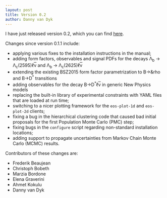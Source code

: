 ```yaml
---
layout: post
title: Version 0.2
author: Danny van Dyk
---
```


I have just released version 0.2, which you can find [here](https://github.com/eos/eos/releases/v0.2).

Changes since version 0.1.1 include:

 - applying various fixes to the installation instructions in the manual;
 - adding form factors, observables and signal PDFs for the decays &Lambda;<sub>b</sub> &rarr; &Lambda;<sub>c</sub>(2595)&#8467;<span style="text-decoration:overline">&nu;</span> and &Lambda;<sub>b</sub> &rarr; &Lambda;<sub>c</sub>(2625)&#8467;<span style="text-decoration:overline">&nu;</span>
 - extending the existing BSZ2015 form factor parametrization to B&rarr;&rho and B&rarr;D<sup>*</sup> transitions
 - adding observables for the decay B&rarr;D<sup>*</sup>&#8467;<span style="text-decoration:overline">&nu;</span> in generic New Physics models
 - replacing the built-in library of experimental constraints with YAML files that are loaded at run time;
 - switching to a nicer plotting framework for the ```eos-plot-1d``` and ```eos-plot-2d``` clients;
 - fixing a bug in the hierarchical clustering code that caused bad initial proposals for the first Population Monte Carlo (PMC) step;
 - fixing bugs in the ```configure``` script regarding non-standard installation locations;
 - adding support to propagate uncertainties from Markov Chain Monte Carlo (MCMC) results.

Contributors of these changes are:

 - Frederik Beaujean
 - Christoph Bobeth
 - Marzia Bordone
 - Elena Graverini
 - Ahmet Kokulu
 - Danny van Dyk
